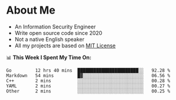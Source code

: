 # About Me

- An Information Security Engineer
- Write open source code since 2020
- Not a native English speaker
- All my projects are based on [MIT License](https://opensource.org/licenses/MIT)

📊 **This Week I Spent My Time On:**
<!--START_SECTION:waka-->
```text
Go         12 hrs 40 mins  ███████████████████████░░   92.28 % 
Markdown   54 mins         █▓░░░░░░░░░░░░░░░░░░░░░░░   06.56 % 
C++        2 mins          ░░░░░░░░░░░░░░░░░░░░░░░░░   00.28 % 
YAML       2 mins          ░░░░░░░░░░░░░░░░░░░░░░░░░   00.27 % 
Other      2 mins          ░░░░░░░░░░░░░░░░░░░░░░░░░   00.25 % 
```
<!--END_SECTION:waka-->

